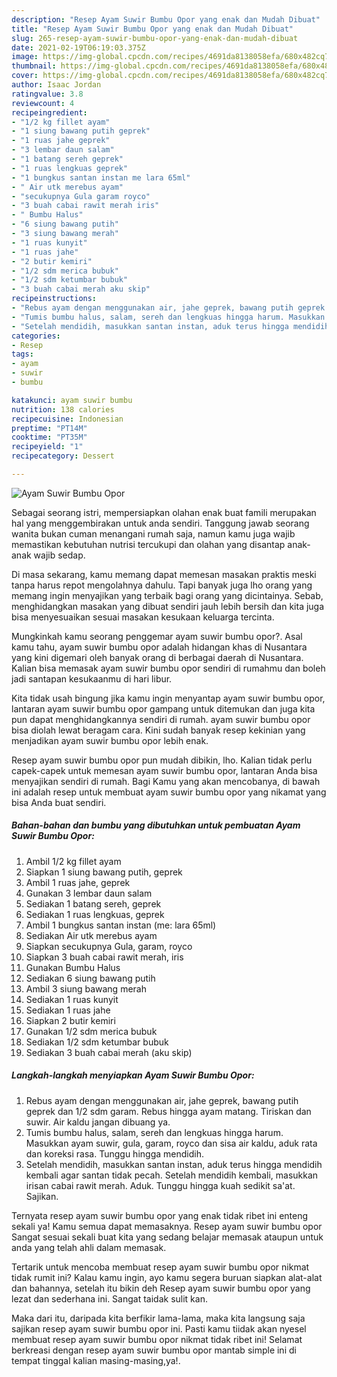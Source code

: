 ```yaml
---
description: "Resep Ayam Suwir Bumbu Opor yang enak dan Mudah Dibuat"
title: "Resep Ayam Suwir Bumbu Opor yang enak dan Mudah Dibuat"
slug: 265-resep-ayam-suwir-bumbu-opor-yang-enak-dan-mudah-dibuat
date: 2021-02-19T06:19:03.375Z
image: https://img-global.cpcdn.com/recipes/4691da8138058efa/680x482cq70/ayam-suwir-bumbu-opor-foto-resep-utama.jpg
thumbnail: https://img-global.cpcdn.com/recipes/4691da8138058efa/680x482cq70/ayam-suwir-bumbu-opor-foto-resep-utama.jpg
cover: https://img-global.cpcdn.com/recipes/4691da8138058efa/680x482cq70/ayam-suwir-bumbu-opor-foto-resep-utama.jpg
author: Isaac Jordan
ratingvalue: 3.8
reviewcount: 4
recipeingredient:
- "1/2 kg fillet ayam"
- "1 siung bawang putih geprek"
- "1 ruas jahe geprek"
- "3 lembar daun salam"
- "1 batang sereh geprek"
- "1 ruas lengkuas geprek"
- "1 bungkus santan instan me lara 65ml"
- " Air utk merebus ayam"
- "secukupnya Gula garam royco"
- "3 buah cabai rawit merah iris"
- " Bumbu Halus"
- "6 siung bawang putih"
- "3 siung bawang merah"
- "1 ruas kunyit"
- "1 ruas jahe"
- "2 butir kemiri"
- "1/2 sdm merica bubuk"
- "1/2 sdm ketumbar bubuk"
- "3 buah cabai merah aku skip"
recipeinstructions:
- "Rebus ayam dengan menggunakan air, jahe geprek, bawang putih geprek dan 1/2 sdm garam. Rebus hingga ayam matang. Tiriskan dan suwir. Air kaldu jangan dibuang ya."
- "Tumis bumbu halus, salam, sereh dan lengkuas hingga harum. Masukkan ayam suwir, gula, garam, royco dan sisa air kaldu, aduk rata dan koreksi rasa. Tunggu hingga mendidih."
- "Setelah mendidih, masukkan santan instan, aduk terus hingga mendidih kembali agar santan tidak pecah. Setelah mendidih kembali, masukkan irisan cabai rawit merah. Aduk. Tunggu hingga kuah sedikit sa&#39;at. Sajikan."
categories:
- Resep
tags:
- ayam
- suwir
- bumbu

katakunci: ayam suwir bumbu 
nutrition: 138 calories
recipecuisine: Indonesian
preptime: "PT14M"
cooktime: "PT35M"
recipeyield: "1"
recipecategory: Dessert

---
```



![Ayam Suwir Bumbu Opor](https://img-global.cpcdn.com/recipes/4691da8138058efa/680x482cq70/ayam-suwir-bumbu-opor-foto-resep-utama.jpg)

Sebagai seorang istri, mempersiapkan olahan enak buat famili merupakan hal yang menggembirakan untuk anda sendiri. Tanggung jawab seorang  wanita bukan cuman menangani rumah saja, namun kamu juga wajib memastikan kebutuhan nutrisi tercukupi dan olahan yang disantap anak-anak wajib sedap.

Di masa  sekarang, kamu memang dapat memesan masakan praktis meski tanpa harus repot mengolahnya dahulu. Tapi banyak juga lho orang yang memang ingin menyajikan yang terbaik bagi orang yang dicintainya. Sebab, menghidangkan masakan yang dibuat sendiri jauh lebih bersih dan kita juga bisa menyesuaikan sesuai masakan kesukaan keluarga tercinta. 



Mungkinkah kamu seorang penggemar ayam suwir bumbu opor?. Asal kamu tahu, ayam suwir bumbu opor adalah hidangan khas di Nusantara yang kini digemari oleh banyak orang di berbagai daerah di Nusantara. Kalian bisa memasak ayam suwir bumbu opor sendiri di rumahmu dan boleh jadi santapan kesukaanmu di hari libur.

Kita tidak usah bingung jika kamu ingin menyantap ayam suwir bumbu opor, lantaran ayam suwir bumbu opor gampang untuk ditemukan dan juga kita pun dapat menghidangkannya sendiri di rumah. ayam suwir bumbu opor bisa diolah lewat beragam cara. Kini sudah banyak resep kekinian yang menjadikan ayam suwir bumbu opor lebih enak.

Resep ayam suwir bumbu opor pun mudah dibikin, lho. Kalian tidak perlu capek-capek untuk memesan ayam suwir bumbu opor, lantaran Anda bisa menyajikan sendiri di rumah. Bagi Kamu yang akan mencobanya, di bawah ini adalah resep untuk membuat ayam suwir bumbu opor yang nikamat yang bisa Anda buat sendiri.

<!--inarticleads1-->

##### Bahan-bahan dan bumbu yang dibutuhkan untuk pembuatan Ayam Suwir Bumbu Opor:

1. Ambil 1/2 kg fillet ayam
1. Siapkan 1 siung bawang putih, geprek
1. Ambil 1 ruas jahe, geprek
1. Gunakan 3 lembar daun salam
1. Sediakan 1 batang sereh, geprek
1. Sediakan 1 ruas lengkuas, geprek
1. Ambil 1 bungkus santan instan (me: lara 65ml)
1. Sediakan  Air utk merebus ayam
1. Siapkan secukupnya Gula, garam, royco
1. Siapkan 3 buah cabai rawit merah, iris
1. Gunakan  Bumbu Halus
1. Sediakan 6 siung bawang putih
1. Ambil 3 siung bawang merah
1. Sediakan 1 ruas kunyit
1. Sediakan 1 ruas jahe
1. Siapkan 2 butir kemiri
1. Gunakan 1/2 sdm merica bubuk
1. Sediakan 1/2 sdm ketumbar bubuk
1. Sediakan 3 buah cabai merah (aku skip)




<!--inarticleads2-->

##### Langkah-langkah menyiapkan Ayam Suwir Bumbu Opor:

1. Rebus ayam dengan menggunakan air, jahe geprek, bawang putih geprek dan 1/2 sdm garam. Rebus hingga ayam matang. Tiriskan dan suwir. Air kaldu jangan dibuang ya.
1. Tumis bumbu halus, salam, sereh dan lengkuas hingga harum. Masukkan ayam suwir, gula, garam, royco dan sisa air kaldu, aduk rata dan koreksi rasa. Tunggu hingga mendidih.
1. Setelah mendidih, masukkan santan instan, aduk terus hingga mendidih kembali agar santan tidak pecah. Setelah mendidih kembali, masukkan irisan cabai rawit merah. Aduk. Tunggu hingga kuah sedikit sa&#39;at. Sajikan.




Ternyata resep ayam suwir bumbu opor yang enak tidak ribet ini enteng sekali ya! Kamu semua dapat memasaknya. Resep ayam suwir bumbu opor Sangat sesuai sekali buat kita yang sedang belajar memasak ataupun untuk anda yang telah ahli dalam memasak.

Tertarik untuk mencoba membuat resep ayam suwir bumbu opor nikmat tidak rumit ini? Kalau kamu ingin, ayo kamu segera buruan siapkan alat-alat dan bahannya, setelah itu bikin deh Resep ayam suwir bumbu opor yang lezat dan sederhana ini. Sangat taidak sulit kan. 

Maka dari itu, daripada kita berfikir lama-lama, maka kita langsung saja sajikan resep ayam suwir bumbu opor ini. Pasti kamu tiidak akan nyesel membuat resep ayam suwir bumbu opor nikmat tidak ribet ini! Selamat berkreasi dengan resep ayam suwir bumbu opor mantab simple ini di tempat tinggal kalian masing-masing,ya!.

